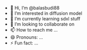 - 👋 Hi, I’m @balasbudi88
- 👀 I’m interested in diffusion model
- 🌱 I’m currently learning sdxl stuff
- 💞️ I’m looking to collaborate on 
- 📫 How to reach me ...
- 😄 Pronouns: ...
- ⚡ Fun fact: ...

<!---
balasbudi88/balasbudi88 is a ✨ special ✨ repository because its `README.md` (this file) appears on your GitHub profile.
You can click the Preview link to take a look at your changes.
--->
